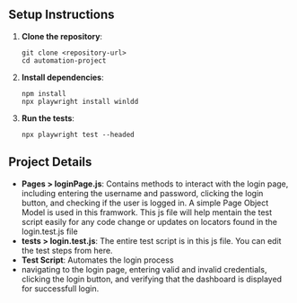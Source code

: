 ## Setup Instructions

1. **Clone the repository**:
   ```
   git clone <repository-url>
   cd automation-project
   ```

2. **Install dependencies**:
   ```
   npm install
   npx playwright install winldd 
   ```

3. **Run the tests**:
   ```
   npx playwright test --headed
   ```

## Project Details

- **Pages > loginPage.js**: Contains methods to interact with the login page, including entering the username and password, clicking the login button, and checking if the user is logged in. A simple Page Object Model is used in this framwork. This js file will help mentain the test script easily for any code change or updates on locators found in the login.test.js file
- **tests > login.test.js**: The entire test script is in this js file. You can edit the test steps from here.
- **Test Script**: Automates the login process 
-  navigating to the login page, entering  valid and invalid credentials, clicking the login button, and verifying that the dashboard is displayed for successfull login. 
